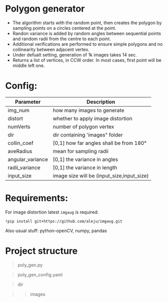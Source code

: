 # Polygon generator

* The algorithm starts with the random point, then creates the polygon by sampling points on a circles centered at the point. 
* Randon variance is added by random angles between sequential points and random radii from the centre to each point.
* Additional verifications are performed to ensure simple polygons and no collinearity between adjacent vertex.
* Under defualt setting, generation of 1k images takes 14 sec.
* Returns a list of vertices, in CCW order. In most cases, first point will be middle left one.

# Config:

|Parameter | Description|
|---------------------|-------------------------------------------|
|img_num | how many images to generate|
| distort  | whether to apply image distortion|
| numVerts  | number of polygon vertex|
| dir        | dir containing 'images" folder|
| collin_coef | [0,1] how far angles shall be from 180°|
| aveRadius | mean for sampling radii|
| angular_variance | [0,1] the variance in angles|
| radii_variance | [0,1] the variance in length|
| input_size | image size will be (input_size,input_size)|

# Requirements:

For image distortion latest ```imgaug``` is required:

```!pip install git+https://github.com/aleju/imgaug.git```

Also usual stuff: python-openCV, numpy, pandas

# Project structure

> poly_gen.py

> poly_gen_config.yaml

> dir

>>images
